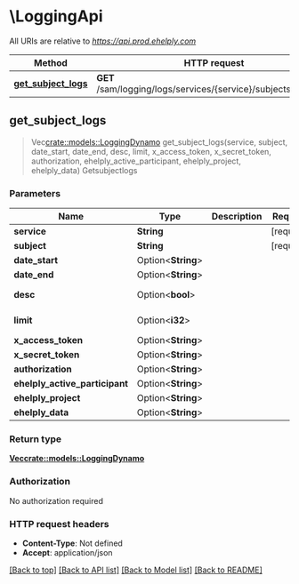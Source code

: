 # \LoggingApi

All URIs are relative to *https://api.prod.ehelply.com*

Method | HTTP request | Description
------------- | ------------- | -------------
[**get_subject_logs**](LoggingApi.md#get_subject_logs) | **GET** /sam/logging/logs/services/{service}/subjects/{subject} | Getsubjectlogs



## get_subject_logs

> Vec<crate::models::LoggingDynamo> get_subject_logs(service, subject, date_start, date_end, desc, limit, x_access_token, x_secret_token, authorization, ehelply_active_participant, ehelply_project, ehelply_data)
Getsubjectlogs

### Parameters


Name | Type | Description  | Required | Notes
------------- | ------------- | ------------- | ------------- | -------------
**service** | **String** |  | [required] |
**subject** | **String** |  | [required] |
**date_start** | Option<**String**> |  |  |
**date_end** | Option<**String**> |  |  |
**desc** | Option<**bool**> |  |  |[default to true]
**limit** | Option<**i32**> |  |  |[default to 50]
**x_access_token** | Option<**String**> |  |  |
**x_secret_token** | Option<**String**> |  |  |
**authorization** | Option<**String**> |  |  |
**ehelply_active_participant** | Option<**String**> |  |  |
**ehelply_project** | Option<**String**> |  |  |
**ehelply_data** | Option<**String**> |  |  |

### Return type

[**Vec<crate::models::LoggingDynamo>**](LoggingDynamo.md)

### Authorization

No authorization required

### HTTP request headers

- **Content-Type**: Not defined
- **Accept**: application/json

[[Back to top]](#) [[Back to API list]](../README.md#documentation-for-api-endpoints) [[Back to Model list]](../README.md#documentation-for-models) [[Back to README]](../README.md)

